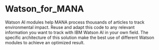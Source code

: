 # Watson_for_MANA
Watson AI modules help MANA process thousands of articles to track environmental impact. Reuse and adapt this code to any relevant information you want to track with IBM Watson AI in your own field. The specific architecture of this solution make the best use of different Watson modules to achieve an optimized result.
